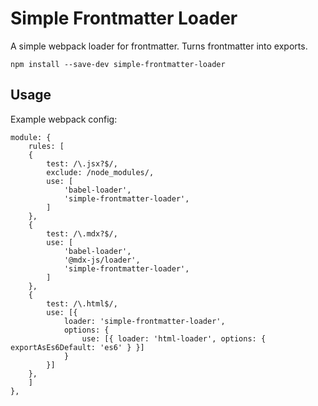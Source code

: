 # Simple Frontmatter Loader

A simple webpack loader for frontmatter. Turns frontmatter into exports.

```
npm install --save-dev simple-frontmatter-loader
```

## Usage

Example webpack config:

```
module: {
	rules: [
	{
		test: /\.jsx?$/,
		exclude: /node_modules/,
		use: [
			'babel-loader',
			'simple-frontmatter-loader',
		]
	},
	{
		test: /\.mdx?$/,
		use: [
			'babel-loader',
			'@mdx-js/loader',
			'simple-frontmatter-loader',
		]
	},
	{
		test: /\.html$/,
		use: [{
			loader: 'simple-frontmatter-loader',
			options: {
				use: [{ loader: 'html-loader', options: { exportAsEs6Default: 'es6' } }]
			}
		}]
	},
	]
},
```
